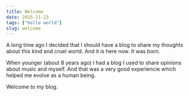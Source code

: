```yaml
---
title: Welcome
date: 2015-11-23
tags: ["hello world"]
slug: welcome
---
```


A long time ago I decided that I should have a blog to share my thoughts
about this kind and cruel world. And it is here now. It was born.

When younger (about 8 years ago) I had a blog I used to share opinions
about music and myself. And that was a very good experiencie which
helped me evolve as a human being.

Welcome to my blog.
